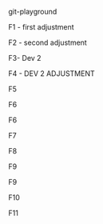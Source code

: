 git-playground

F1 - first adjustment

F2 - second adjustment

F3- Dev 2

F4 - DEV 2 ADJUSTMENT

F5

F6

F6

F7

F8

F9

F9

F10

F11
